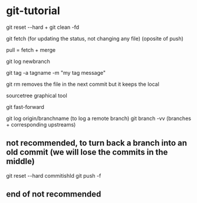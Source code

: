 # git-tutorial

git reset --hard
+
git clean -fd


git fetch (for updating the status, not changing any file)
(oposite of push)

pull = fetch + merge

git log newbranch

git tag -a tagname -m "my tag message"

git rm removes the file in the next commit but it keeps the local

sourcetree graphical tool

git fast-forward

git log origin/branchname (to log a remote branch)
git branch -vv (branches + corresponding upstreams)

## not recommended, to turn back a branch into an old commit (we will lose the commits in the middle) ###
git reset --hard commitishId
git push -f
## end of not recommended ###

